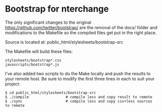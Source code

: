 Bootstrap for nterchange
========================

The only significant changes to the original https://github.com/twitter/bootstrap/
are the removal of the docs/ folder and modifications to the Makefile so the
compiled files get put in the right place.

Source is located at: public_html/stylesheets/bootstrap-src

The Makefile will build these files:

    stylesheets/bootstrap*.css
    javascripts/bootstrap*.js

I've also added two scripts to do the Make locally and push the results to your
remote host. Be sure to modify the first three lines in each to suit your project:

    $ cd public_html/stylesheets/bootstrap-src
    $ ./compile                 # compile less and copy result to remote
    $ ./sync                    # compile less and copy css+less sources to remote